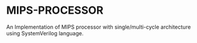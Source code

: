 # MIPS-PROCESSOR
An Implementation of MIPS processor with single/multi-cycle architecture using SystemVerilog language.
